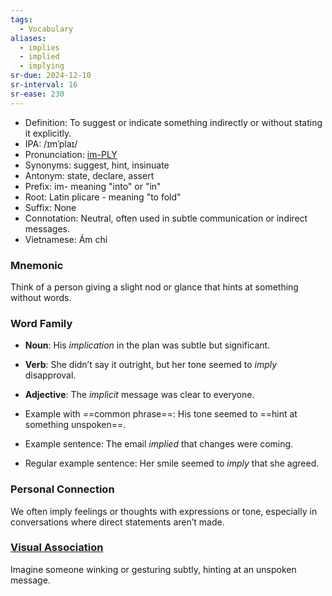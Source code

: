 ```yaml
---
tags:
  - Vocabulary
aliases:
  - implies
  - implied
  - implying
sr-due: 2024-12-10
sr-interval: 16
sr-ease: 230
---
```

- Definition: To suggest or indicate something indirectly or without stating it explicitly.
- IPA: /ɪmˈplaɪ/
- Pronunciation: [im-PLY](https://www.google.com/search?q=how+to+pronounce+imply)
- Synonyms: suggest, hint, insinuate
- Antonym: state, declare, assert
- Prefix: im- meaning "into" or "in"
- Root: Latin plicare - meaning "to fold"
- Suffix: None
- Connotation: Neutral, often used in subtle communication or indirect messages.
- Vietnamese: Ám chỉ

### Mnemonic

Think of a person giving a slight nod or glance that hints at something without words.

### Word Family

- **Noun**: His *implication* in the plan was subtle but significant.
- **Verb**: She didn’t say it outright, but her tone seemed to *imply* disapproval.
- **Adjective**: The *implicit* message was clear to everyone.
  
- Example with ==common phrase==: His tone seemed to ==hint at something unspoken==.
- Example sentence: The email *implied* that changes were coming.
- Regular example sentence: Her smile seemed to *imply* that she agreed.

### Personal Connection

We often imply feelings or thoughts with expressions or tone, especially in conversations where direct statements aren’t made.

### [Visual Association](https://www.google.com/search?tbm=isch&q=imply)

Imagine someone winking or gesturing subtly, hinting at an unspoken message.
